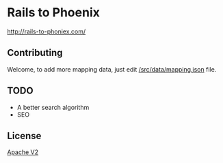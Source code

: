 # Rails to Phoenix

http://rails-to-phoniex.com/

## Contributing

Welcome, to add more mapping data, just edit [/src/data/mapping.json](/src/data/mapping.json) file.


## TODO

* A better search algorithm
* SEO

## License

[Apache V2](LICENSE)

